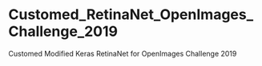 # Customed_RetinaNet_OpenImages_Challenge_2019
Customed Modified Keras RetinaNet for OpenImages Challenge 2019
